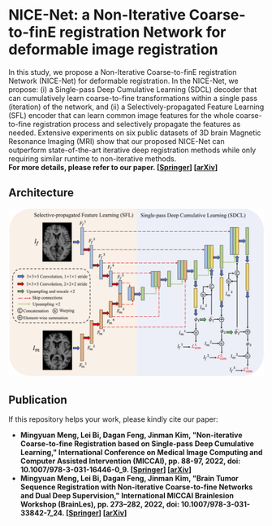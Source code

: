 # NICE-Net: a Non-Iterative Coarse-to-finE registration Network for deformable image registration
In this study, we propose a Non-Iterative Coarse-to-finE registration Network (NICE-Net) for deformable registration. In the NICE-Net, we propose: (i) a Single-pass Deep Cumulative Learning (SDCL) decoder that can cumulatively learn coarse-to-fine transformations within a single pass (iteration) of the network, and (ii) a Selectively-propagated Feature Learning (SFL) encoder that can learn common image features for the whole coarse-to-fine registration process and selectively propagate the features as needed. Extensive experiments on six public datasets of 3D brain Magnetic Resonance Imaging (MRI) show that our proposed NICE-Net can outperform state-of-the-art iterative deep registration methods while only requiring similar runtime to non-iterative methods.  
**For more details, please refer to our paper. [[Springer](https://link.springer.com/chapter/10.1007/978-3-031-16446-0_9)] [[arXiv](https://arxiv.org/abs/2206.12596)]**

## Architecture
![architecture](https://github.com/MungoMeng/Registration-NICE-Net/blob/master/Figure/architecture.png)

## Publication
If this repository helps your work, please kindly cite our paper:
* **Mingyuan Meng, Lei Bi, Dagan Feng, Jinman Kim, "Non-iterative Coarse-to-fine Registration based on Single-pass Deep Cumulative Learning," International Conference on Medical Image Computing and Computer Assisted Intervention (MICCAI), pp. 88-97, 2022, doi: 10.1007/978-3-031-16446-0_9. [[Springer](https://link.springer.com/chapter/10.1007/978-3-031-16446-0_9)] [[arXiv](https://arxiv.org/abs/2206.12596)]**
* **Mingyuan Meng, Lei Bi, Dagan Feng, Jinman Kim, "Brain Tumor Sequence Registration with Non-iterative Coarse-to-fine Networks and Dual Deep Supervision," International MICCAI Brainlesion Workshop (BrainLes), pp. 273–282, 2022, doi: 10.1007/978-3-031-33842-7_24. [[Springer](https://link.springer.com/chapter/10.1007/978-3-031-33842-7_24)] [[arXiv](https://arxiv.org/abs/2211.07876)]**
